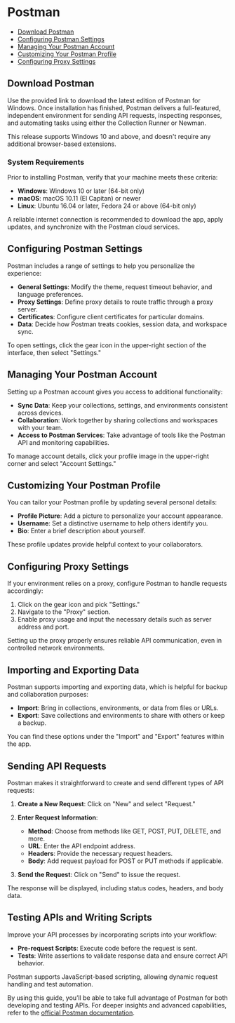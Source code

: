 # Postman

* [Download Postman](#download-postman)
* [Configuring Postman Settings](#configuring-postman-settings)
* [Managing Your Postman Account](#managing-your-postman-account)
* [Customizing Your Postman Profile](#customizing-your-postman-profile)
* [Configuring Proxy Settings](#configuring-proxy-settings)

## Download Postman

Use the provided link to download the latest edition of Postman for Windows.
Once installation has finished, Postman delivers a full-featured, independent environment for sending API requests, inspecting responses, and automating tasks using either the Collection Runner or Newman.

This release supports Windows 10 and above, and doesn't require any additional browser-based extensions.

### System Requirements

Prior to installing Postman, verify that your machine meets these criteria:

* **Windows**: Windows 10 or later (64-bit only)
* **macOS**: macOS 10.11 (El Capitan) or newer
* **Linux**: Ubuntu 16.04 or later, Fedora 24 or above (64-bit only)

A reliable internet connection is recommended to download the app, apply updates, and synchronize with the Postman cloud services.

## Configuring Postman Settings

Postman includes a range of settings to help you personalize the experience:

* **General Settings**: Modify the theme, request timeout behavior, and language preferences.
* **Proxy Settings**: Define proxy details to route traffic through a proxy server.
* **Certificates**: Configure client certificates for particular domains.
* **Data**: Decide how Postman treats cookies, session data, and workspace sync.

To open settings, click the gear icon in the upper-right section of the interface, then select "Settings."

## Managing Your Postman Account

Setting up a Postman account gives you access to additional functionality:

* **Sync Data**: Keep your collections, settings, and environments consistent across devices.
* **Collaboration**: Work together by sharing collections and workspaces with your team.
* **Access to Postman Services**: Take advantage of tools like the Postman API and monitoring capabilities.

To manage account details, click your profile image in the upper-right corner and select "Account Settings."

## Customizing Your Postman Profile

You can tailor your Postman profile by updating several personal details:

* **Profile Picture**: Add a picture to personalize your account appearance.
* **Username**: Set a distinctive username to help others identify you.
* **Bio**: Enter a brief description about yourself.

These profile updates provide helpful context to your collaborators.

## Configuring Proxy Settings

If your environment relies on a proxy, configure Postman to handle requests accordingly:

1. Click on the gear icon and pick "Settings."
2. Navigate to the "Proxy" section.
3. Enable proxy usage and input the necessary details such as server address and port.

Setting up the proxy properly ensures reliable API communication, even in controlled network environments.

## Importing and Exporting Data

Postman supports importing and exporting data, which is helpful for backup and collaboration purposes:

* **Import**: Bring in collections, environments, or data from files or URLs.
* **Export**: Save collections and environments to share with others or keep a backup.

You can find these options under the "Import" and "Export" features within the app.

## Sending API Requests

Postman makes it straightforward to create and send different types of API requests:

1. **Create a New Request**: Click on "New" and select "Request."
2. **Enter Request Information**:

   * **Method**: Choose from methods like GET, POST, PUT, DELETE, and more.
   * **URL**: Enter the API endpoint address.
   * **Headers**: Provide the necessary request headers.
   * **Body**: Add request payload for POST or PUT methods if applicable.
3. **Send the Request**: Click on "Send" to issue the request.

The response will be displayed, including status codes, headers, and body data.

## Testing APIs and Writing Scripts

Improve your API processes by incorporating scripts into your workflow:

* **Pre-request Scripts**: Execute code before the request is sent.
* **Tests**: Write assertions to validate response data and ensure correct API behavior.

Postman supports JavaScript-based scripting, allowing dynamic request handling and test automation.

By using this guide, you’ll be able to take full advantage of Postman for both developing and testing APIs. For deeper insights and advanced capabilities, refer to the [official Postman documentation](*).
